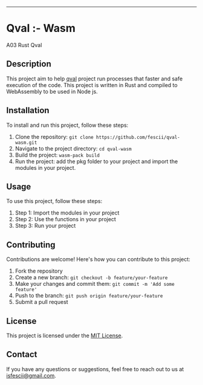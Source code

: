 ****
# Qval :- Wasm

A03 Rust Qval

## Description

This project aim to help [qval](https://github.com/fescii/qval) project run processes that faster and safe execution of the code. This project is written in Rust and compiled to WebAssembly to be used in Node js.

## Installation

To install and run this project, follow these steps:

1. Clone the repository: `git clone https://github.com/fescii/qval-wasm.git`
2. Navigate to the project directory: `cd qval-wasm`
3. Build the project: `wasm-pack build`
4. Run the project: add the pkg folder to your project and import the modules in your project.

## Usage

To use this project, follow these steps:

1. Step 1: Import the modules in your project
2. Step 2: Use the functions in your project
3. Step 3: Run your project

## Contributing

Contributions are welcome! Here's how you can contribute to this project:

1. Fork the repository
2. Create a new branch: `git checkout -b feature/your-feature`
3. Make your changes and commit them: `git commit -m 'Add some feature'`
4. Push to the branch: `git push origin feature/your-feature`
5. Submit a pull request

## License

This project is licensed under the [MIT License](LICENSE).

## Contact

If you have any questions or suggestions, feel free to reach out to us at [isfescii@gmail.com](mailto:isfescii@gmail.com).